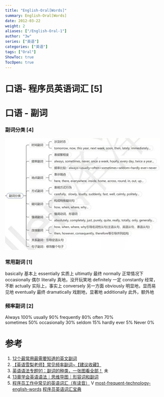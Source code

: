 ```yaml
---
title: "English-Oral[Words]"
summary: English-Oral[Words]
date: 2012-03-22
weight: 2
aliases: ["/English-Oral-1"]
author: "3w"
series: ["英语"]
categories: ["英语"]
tags: ["Oral"]
ShowToc: true
TocOpen: true
---
```


# 口语- 程序员英语词汇 [5]


# 口语 - 副词

### 副词分类 [4]
![副词](images/fuci.jpg)

### 常用副词 [1]
basically 基本上
essentially 实质上
ultimatly 最终
normally  正常情况下
occasionally  偶尔
literally  真地，没开玩笑地
definitely   一定
constantly   经常，不断
actually   实际上，事实上
conversely  另一方面
obviously   明显地，显而易见地
eventually   最终
dramatically   戏剧地，显著地
additionally   此外，额外地

### 频率副词 [2]
Always            100%
usually            90%
frequently      80%
often               70%  
sometimes     50%
occasionally   30%
seldom            15%
hardly ever     5%
Never               0%





# 参考
1. [12个最常用最需要知道的英文副词](https://www.bilibili.com/video/BV1JZ4y1A7Rv/)
2. [【英语雪梨老师】常见频率副词~【建议收藏】](https://www.bilibili.com/video/BV1a34y197jB/)
3. [英语语法专题91：副词的种类，一张图看全部！](https://baijiahao.baidu.com/s?id=1660959409475418381&wfr=spider&for=pc)  未
4. [13章学会英语语法｜思维导图｜形容词和副词](https://zhuanlan.zhihu.com/p/557775585)
5. [程序员工作中常见的英语词汇（有读音）](https://www.bilibili.com/video/BV1hJ411h7sA/)  V
   [ most-frequent-technology-english-words](https://github.com/www6v/most-frequent-technology-english-words)
   [程序员英语词汇宝典](https://learn-english.dev/)


